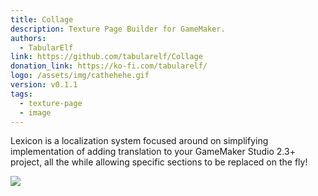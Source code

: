 ```yaml
---
title: Collage
description: Texture Page Builder for GameMaker.
authors: 
  - TabularElf
link: https://github.com/tabularelf/Collage
donation_link: https://ko-fi.com/tabularelf/
logo: /assets/img/cathehehe.gif
version: v0.1.1
tags:
  - texture-page
  - image
---
```


Lexicon is a localization system focused around on simplifying implementation of adding translation to your GameMaker Studio 2.3+ project, all the while allowing specific sections to be replaced on the fly!

![](/assets/img/cathehehe.gif)